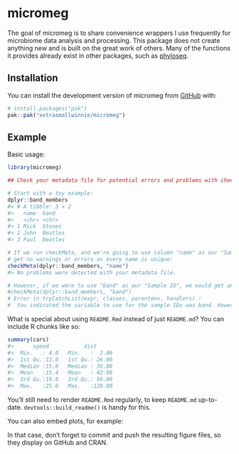 
<!-- README.md is generated from README.Rmd. Please edit that file -->

# micromeg

<!-- badges: start -->

<!-- badges: end -->

The goal of micromeg is to share convenience wrappers I use frequently
for microbiome data analysis and processing. This package does not
create anything new and is built on the great work of others. Many of
the functions it provides already exist in other packages, such as
[phyloseq](https://bioconductor.org/packages/release/bioc/html/phyloseq.html).

## Installation

You can install the development version of micromeg from
[GitHub](https://github.com/extrasmallwinnie/micromeg/) with:

``` r
# install.packages("pak")
pak::pak("extrasmallwinnie/micromeg")
```

## Example

Basic usage:

``` r
library(micromeg)

## Check your metadata file for potential errors and problems with checkMeta():

# Start with a toy example:
dplyr::band_members
#> # A tibble: 3 × 2
#>   name  band   
#>   <chr> <chr>  
#> 1 Mick  Stones 
#> 2 John  Beatles
#> 3 Paul  Beatles

# If we run checkMeta, and we're going to use column "name" as our "Sample ID", we should 
# get no warnings or errors as every name is unique:
checkMeta(dplyr::band_members, "name")
#> No problems were detected with your metadata file.

# However, if we were to use "band" as our "Sample ID", we would get an error because not every entry in band is unique, so it can't function as a valid sample ID:
#checkMeta(dplyr::band_members, "band")
# Error in tryCatchList(expr, classes, parentenv, handlers) : 
#  You indicated the variable to use for the sample IDs was band. However, these are not all unique. All sample IDs # must be unique. Your duplicated sample IDs were: Beatles
```

What is special about using `README.Rmd` instead of just `README.md`?
You can include R chunks like so:

``` r
summary(cars)
#>      speed           dist       
#>  Min.   : 4.0   Min.   :  2.00  
#>  1st Qu.:12.0   1st Qu.: 26.00  
#>  Median :15.0   Median : 36.00  
#>  Mean   :15.4   Mean   : 42.98  
#>  3rd Qu.:19.0   3rd Qu.: 56.00  
#>  Max.   :25.0   Max.   :120.00
```

You’ll still need to render `README.Rmd` regularly, to keep `README.md`
up-to-date. `devtools::build_readme()` is handy for this.

You can also embed plots, for example:

In that case, don’t forget to commit and push the resulting figure
files, so they display on GitHub and CRAN.
